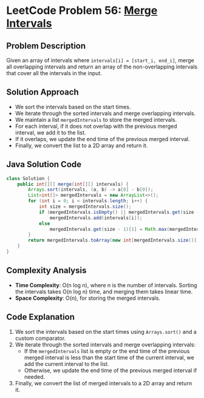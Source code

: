 
# LeetCode Problem 56: [Merge Intervals](https://leetcode.com/problems/merge-intervals/)

## Problem Description
Given an array of intervals where `intervals[i] = [start_i, end_i]`, merge all overlapping intervals and return an array of the non-overlapping intervals that cover all the intervals in the input.

## Solution Approach
- We sort the intervals based on the start times.
- We iterate through the sorted intervals and merge overlapping intervals.
- We maintain a list `mergedIntervals` to store the merged intervals.
- For each interval, if it does not overlap with the previous merged interval, we add it to the list.
- If it overlaps, we update the end time of the previous merged interval.
- Finally, we convert the list to a 2D array and return it.

## Java Solution Code

```java
class Solution {
    public int[][] merge(int[][] intervals) {
        Arrays.sort(intervals, (a, b) -> a[0] - b[0]);
        List<int[]> mergedIntervals = new ArrayList<>();
        for (int i = 0; i < intervals.length; i++) {
            int size = mergedIntervals.size();
            if (mergedIntervals.isEmpty() || mergedIntervals.get(size - 1)[1] < intervals[i][0])
                mergedIntervals.add(intervals[i]);
            else
                mergedIntervals.get(size - 1)[1] = Math.max(mergedIntervals.get(size - 1)[1], intervals[i][1]);
        }
        return mergedIntervals.toArray(new int[mergedIntervals.size()][2]);
    }
}
```

## Complexity Analysis
- **Time Complexity**: O(n log n), where n is the number of intervals. Sorting the intervals takes O(n log n) time, and merging them takes linear time.
- **Space Complexity**: O(n), for storing the merged intervals.

## Code Explanation
1. We sort the intervals based on the start times using `Arrays.sort()` and a custom comparator.
2. We iterate through the sorted intervals and merge overlapping intervals:
   - If the `mergedIntervals` list is empty or the end time of the previous merged interval is less than the start time of the current interval, we add the current interval to the list.
   - Otherwise, we update the end time of the previous merged interval if needed.
3. Finally, we convert the list of merged intervals to a 2D array and return it.
